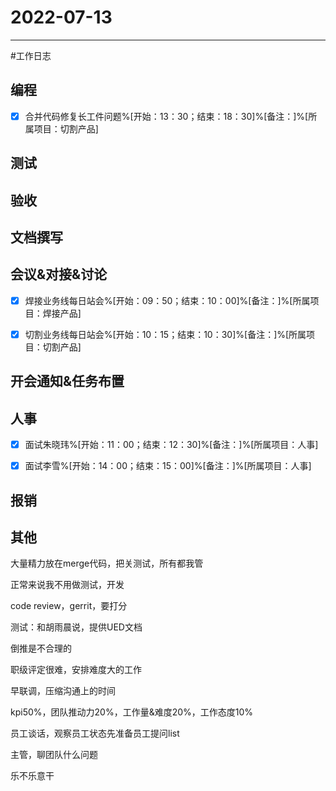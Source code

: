 # 2022-07-13 

---

#工作日志

## 编程
- [x] 合并代码修复长工件问题%[开始：13：30；结束：18：30]%[备注：]%[所属项目：切割产品]


## 测试



## 验收 



## 文档撰写 



## 会议&对接&讨论
- [x] 焊接业务线每日站会%[开始：09：50；结束：10：00]%[备注：]%[所属项目：焊接产品]
- [x] 切割业务线每日站会%[开始：10：15；结束：10：30]%[备注：]%[所属项目：切割产品]


## 开会通知&任务布置



## 人事
- [x] 面试朱晓玮%[开始：11：00；结束：12：30]%[备注：]%[所属项目：人事]
- [x] 面试李雪%[开始：14：00；结束：15：00]%[备注：]%[所属项目：人事]


## 报销



## 其他



大量精力放在merge代码，把关测试，所有都我管

正常来说我不用做测试，开发

code review，gerrit，要打分

测试：和胡雨晨说，提供UED文档

倒推是不合理的

职级评定很难，安排难度大的工作

早联调，压缩沟通上的时间

kpi50%，团队推动力20%，工作量&难度20%，工作态度10%

员工谈话，观察员工状态先准备员工提问list

主管，聊团队什么问题

乐不乐意干







